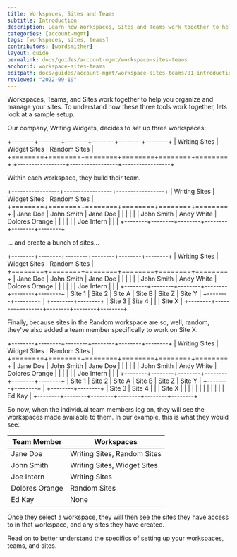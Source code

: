 ```yaml
---
title: Workspaces, Sites and Teams
subtitle: Introduction
description: Learn how Workspaces, Sites and Teams work together to help you manage your sites.
categories: [account-mgmt]
tags: [workspaces, sites, teams]
contributors: [wordsmither]
layout: guide
permalink: docs/guides/account-mgmt/workspace-sites-teams
anchorid: workspace-sites-teams
editpath: docs/guides/account-mgmt/workspace-sites-teams/01-introduction.md
reviewed: "2022-09-19"
---
```


Workspaces, Teams, and Sites work together to help you organize and manage your sites.  To understand how these three tools work together, lets look at a sample setup.

Our company, Writing Widgets, decides to set up three workspaces:

+--------+--------+--------+--------+--------+--------+
| Writing Sites   | Widget Sites    | Random Sites    |
+========+========+========+========+========+========+
+-----------------+-----------------+-----------------+

Within each workspace, they build their team.

+-----------------+-----------------+-----------------+
| Writing Sites   | Widget Sites    | Random Sites    |
+========+========+========+========+========+========+
| Jane Doe        | John Smith      | Jane Doe        |
|                 |                 |                 |
| John Smith      | Andy White      | Dolores Orange  |
|                 |                 |                 |
| Joe Intern      |                 |                 |
+--------+--------+--------+--------+--------+--------+

... and create a bunch of sites...

+--------+--------+--------+--------+--------+--------+
| Writing Sites   | Widget Sites    | Random Sites    |
+========+========+========+========+========+========+
| Jane Doe        | John Smith      | Jane Doe        |
|                 |                 |                 |
| John Smith      | Andy White      | Dolores Orange  |
|                 |                 |                 |
| Joe Intern      |                 |                 |
+--------+--------+--------+--------+--------+--------+
| Site 1 | Site 2 | Site A | Site B | Site Z | Site Y |
+--------+--------+        |        +--------+--------+
| Site 3 | Site 4 |        |        | Site X          |
+--------+--------+--------+--------+--------+--------+

Finally, because sites in the Random workspace are so, well, random, they've also added a team member specifically to work on Site X.

+--------+--------+--------+--------+--------+--------+
| Writing Sites   | Widget Sites    | Random Sites    |
+========+========+========+========+========+========+
| Jane Doe        | John Smith      | Jane Doe        |
|                 |                 |                 |
| John Smith      | Andy White      | Dolores Orange  |
|                 |                 |                 |
| Joe Intern      |                 |                 |
+--------+--------+--------+--------+--------+--------+
| Site 1 | Site 2 | Site A | Site B | Site Z | Site Y |
+--------+--------+        |        +--------+--------+
| Site 3 | Site 4 |        |        | Site X          |
|        |        |        |        |                 |
|        |        |        |        | Ed Kay          |
+--------+--------+--------+--------+--------+--------+

So now, when the individual team members log on, they will see the workspaces made available to them.  In our example, this is what they would see:

| Team Member | Workspaces |
|---|---|
| Jane Doe |Writing Sites, Random Sites|
| John Smith |Writing Sites, Widget Sites|
| Joe Intern |Writing Sites|
| Dolores Orange |Random Sites|
| Ed Kay |None|

Once they select a workspace, they will then see the sites they have access to in that workspace, and any sites they have created.

Read on to better understand the specifics of setting up your workspaces, teams, and sites.

